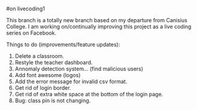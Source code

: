 #on livecoding1

This branch is a totally new branch based on my departure from Canisius College. I am working on/continually improving this project as a live coding series on Facebook.

Things to do (improvements/feature updates):

1. Delete a classroom.
2. Restyle the teacher dashboard.
3. Annomaly detection system... (find malicious users)
4. Add font awesome (logos)
5. Add the error message for invalid csv format.
6. Get rid of login border.
7. Get rid of extra white space at the bottom of the login page.
8. Bug: class pin is not changing.
